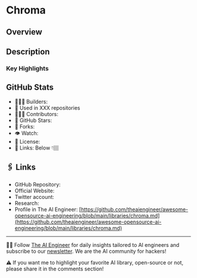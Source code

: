 # Chroma
## Overview


## Description

### Key Highlights



## GitHub Stats
* 👷🏽‍♀️ Builders: 
* 💾 Used in XXX repositories
* 👩🏽‍💻 Contributors: 
* 💫 GitHub Stars: 
* 🍴 Forks: 
* 👁️ Watch: 
* 🪪 License: 
* 🔗 Links: Below 👇🏽

## 🖇️ Links
* GitHub Repository: 
* Official Website: 
* Twitter account: 
* Research: 
* Profile in The AI Engineer: [https://github.com/theaiengineer/awesome-opensource-ai-engineering/blob/main/libraries/chroma.md](https://github.com/theaiengineer/awesome-opensource-ai-engineering/blob/main/libraries/chroma.md)

---
🧙🏽 Follow [The AI Engineer](https://www.linkedin.com/company/theaiengineer/) for daily insights tailored to AI engineers and subscribe to our [newsletter](http://theaiengineerco.substack.com). We are the AI community for hackers!

⚠️ If you want me to highlight your favorite AI library, open-source or not, please share it in the comments section!
